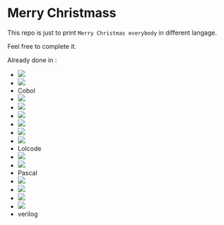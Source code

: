# Merry Christmass

This repo is just to print `Merry Christmas everybody` in different langage.

Feel free to complete it.

Already done in :
- [![](https://img.shields.io/badge/-Bash-grey?style=plastic&logo=gnubash&logoColor=green)](https://doc.ubuntu-fr.org/bash "Bash")
- [![](https://img.shields.io/badge/-C-grey?style=plastic&logo=c&logoColor=lightblue)](https://devdocs.io/c/ "C")
- Cobol
- [![](https://img.shields.io/badge/-Dart-grey?style=plastic&logo=dart&logoColor=blue)](https://dart.dev/ "Dart")
- [![](https://img.shields.io/badge/-Go-grey?style=plastic&logo=go&logoColor=9cf)](https://go.dev/ "Go")
- [![](https://img.shields.io/badge/-Groovy-grey?style=plastic&logo=apachegroovy&logoColor=9cf)](http://www.groovy-lang.org/ "Groovy")
- [![](https://img.shields.io/badge/-Haskell-grey?style=plastic&logo=haskell&logoColor=blueviolet)](https://www.haskell.org/ "Haskell")
- [![](https://img.shields.io/badge/-Java-grey?style=plastic&logo=java)](https://www.java.com/ "java")
- [![](https://img.shields.io/badge/-JavaScript-grey?style=plastic&logo=javascript)](https://www.javascript.com/ "javascript")
- Lolcode
- [![](https://img.shields.io/badge/-Nim-grey?style=plastic&logo=nim&logoColor=yellow)](https://nim-lang.org/ "Nim")
- [![](https://img.shields.io/badge/-NodeJs-grey?style=plastic&logo=node.js&logoColor=green)](https://nodejs.org/en/ "Node JS")
- Pascal
- [![](https://img.shields.io/badge/-PHP-grey?style=plastic&logo=php&logoColor=blue)](https://www.php.net/ "PHP")
- [![](https://img.shields.io/badge/-Python-grey?style=plastic&logo=python&logoColor=yellow)](https://www.python.org/ "Python")
- [![](https://img.shields.io/badge/-Ruby-grey?style=plastic&logo=ruby&logoColor=red)](https://www.ruby-lang.org/en/ "Ruby")
- [![](https://img.shields.io/badge/-Rust-grey?style=plastic&logo=rust&logoColor=black)](https://www.rust-lang.org/fr "Rust")
- verilog

